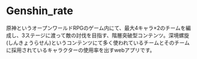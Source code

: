 # Genshin_rate
原神というオープンワールドRPGのゲーム内にて、最大4キャラ×2のチームを編成し、3ステージに渡って敵の討伐を目指す、階層突破型コンテンツ。深境螺旋(しんきょうらせん)というコンテンツにて多く使われているチームとそのチームに採用されているキャラクターの使用率を出すwebアプリです。
